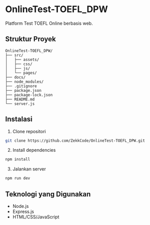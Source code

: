 # OnlineTest-TOEFL_DPW

Platform Test TOEFL Online berbasis web.

## Struktur Proyek

```
OnlineTest-TOEFL_DPW/
├── src/
│   ├── assets/
│   ├── css/
│   ├── js/
│   └── pages/
├── docs/
├── node_modules/
├── .gitignore
├── package.json
├── package-lock.json
├── README.md
└── server.js
```

## Instalasi

1. Clone repositori
```bash
git clone https://github.com/ZekkCode/OnlineTest-TOEFL_DPW.git
```

2. Install dependencies
```bash
npm install
```

3. Jalankan server
```bash
npm run dev
```

## Teknologi yang Digunakan

- Node.js
- Express.js
- HTML/CSS/JavaScript